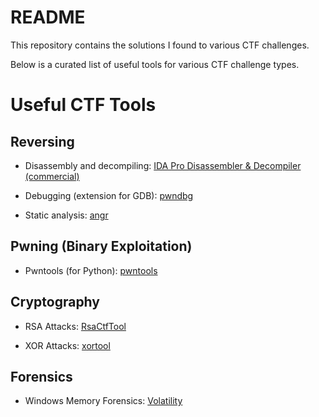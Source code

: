 # README

This repository contains the solutions I found to various CTF challenges.

Below is a curated list of useful tools for various CTF challenge types.

# Useful CTF Tools

## Reversing

- Disassembly and decompiling:
[IDA Pro Disassembler & Decompiler (commercial)](https://www.hex-rays.com/products/ida/)

- Debugging (extension for GDB):
[pwndbg](https://github.com/pwndbg/pwndbg)

- Static analysis:
[angr](https://github.com/angr/angr)

## Pwning (Binary Exploitation)

- Pwntools (for Python):
[pwntools](https://docs.pwntools.com/en/stable/)

## Cryptography

- RSA Attacks:
[RsaCtfTool](https://github.com/Ganapati/RsaCtfTool)

- XOR Attacks:
[xortool](https://github.com/hellman/xortool)

## Forensics

- Windows Memory Forensics:
[Volatility](https://github.com/volatilityfoundation/volatility)
